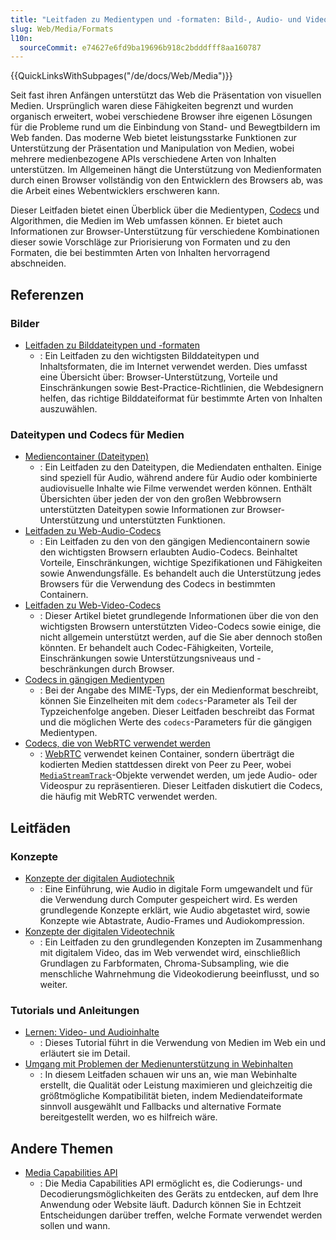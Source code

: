 ```yaml
---
title: "Leitfaden zu Medientypen und -formaten: Bild-, Audio- und Videoinhalte"
slug: Web/Media/Formats
l10n:
  sourceCommit: e74627e6fd9ba19696b918c2bdddfff8aa160787
---
```


{{QuickLinksWithSubpages("/de/docs/Web/Media")}}

Seit fast ihren Anfängen unterstützt das Web die Präsentation von visuellen Medien. Ursprünglich waren diese Fähigkeiten begrenzt und wurden organisch erweitert, wobei verschiedene Browser ihre eigenen Lösungen für die Probleme rund um die Einbindung von Stand- und Bewegtbildern im Web fanden. Das moderne Web bietet leistungsstarke Funktionen zur Unterstützung der Präsentation und Manipulation von Medien, wobei mehrere medienbezogene APIs verschiedene Arten von Inhalten unterstützen. Im Allgemeinen hängt die Unterstützung von Medienformaten durch einen Browser vollständig von den Entwicklern des Browsers ab, was die Arbeit eines Webentwicklers erschweren kann.

Dieser Leitfaden bietet einen Überblick über die Medientypen, [Codecs](/de/docs/Glossary/codec) und Algorithmen, die Medien im Web umfassen können. Er bietet auch Informationen zur Browser-Unterstützung für verschiedene Kombinationen dieser sowie Vorschläge zur Priorisierung von Formaten und zu den Formaten, die bei bestimmten Arten von Inhalten hervorragend abschneiden.

## Referenzen

### Bilder

- [Leitfaden zu Bilddateitypen und -formaten](/de/docs/Web/Media/Formats/Image_types)
  - : Ein Leitfaden zu den wichtigsten Bilddateitypen und Inhaltsformaten, die im Internet verwendet werden. Dies umfasst eine Übersicht über: Browser-Unterstützung, Vorteile und Einschränkungen sowie Best-Practice-Richtlinien, die Webdesignern helfen, das richtige Bilddateiformat für bestimmte Arten von Inhalten auszuwählen.

### Dateitypen und Codecs für Medien

- [Mediencontainer (Dateitypen)](/de/docs/Web/Media/Formats/Containers)
  - : Ein Leitfaden zu den Dateitypen, die Mediendaten enthalten. Einige sind speziell für Audio, während andere für Audio oder kombinierte audiovisuelle Inhalte wie Filme verwendet werden können. Enthält Übersichten über jeden der von den großen Webbrowsern unterstützten Dateitypen sowie Informationen zur Browser-Unterstützung und unterstützten Funktionen.
- [Leitfaden zu Web-Audio-Codecs](/de/docs/Web/Media/Formats/Audio_codecs)
  - : Ein Leitfaden zu den von den gängigen Mediencontainern sowie den wichtigsten Browsern erlaubten Audio-Codecs. Beinhaltet Vorteile, Einschränkungen, wichtige Spezifikationen und Fähigkeiten sowie Anwendungsfälle. Es behandelt auch die Unterstützung jedes Browsers für die Verwendung des Codecs in bestimmten Containern.
- [Leitfaden zu Web-Video-Codecs](/de/docs/Web/Media/Formats/Video_codecs)
  - : Dieser Artikel bietet grundlegende Informationen über die von den wichtigsten Browsern unterstützten Video-Codecs sowie einige, die nicht allgemein unterstützt werden, auf die Sie aber dennoch stoßen könnten. Er behandelt auch Codec-Fähigkeiten, Vorteile, Einschränkungen sowie Unterstützungsniveaus und -beschränkungen durch Browser.
- [Codecs in gängigen Medientypen](/de/docs/Web/Media/Formats/codecs_parameter)
  - : Bei der Angabe des MIME-Typs, der ein Medienformat beschreibt, können Sie Einzelheiten mit dem `codecs`-Parameter als Teil der Typzeichenfolge angeben. Dieser Leitfaden beschreibt das Format und die möglichen Werte des `codecs`-Parameters für die gängigen Medientypen.
- [Codecs, die von WebRTC verwendet werden](/de/docs/Web/Media/Formats/WebRTC_codecs)
  - : [WebRTC](/de/docs/Web/API/WebRTC_API) verwendet keinen Container, sondern überträgt die kodierten Medien stattdessen direkt von Peer zu Peer, wobei [`MediaStreamTrack`](/de/docs/Web/API/MediaStreamTrack)-Objekte verwendet werden, um jede Audio- oder Videospur zu repräsentieren. Dieser Leitfaden diskutiert die Codecs, die häufig mit WebRTC verwendet werden.

## Leitfäden

### Konzepte

- [Konzepte der digitalen Audiotechnik](/de/docs/Web/Media/Formats/Audio_concepts)
  - : Eine Einführung, wie Audio in digitale Form umgewandelt und für die Verwendung durch Computer gespeichert wird. Es werden grundlegende Konzepte erklärt, wie Audio abgetastet wird, sowie Konzepte wie Abtastrate, Audio-Frames und Audiokompression.
- [Konzepte der digitalen Videotechnik](/de/docs/Web/Media/Formats/Video_concepts)
  - : Ein Leitfaden zu den grundlegenden Konzepten im Zusammenhang mit digitalem Video, das im Web verwendet wird, einschließlich Grundlagen zu Farbformaten, Chroma-Subsampling, wie die menschliche Wahrnehmung die Videokodierung beeinflusst, und so weiter.

### Tutorials und Anleitungen

- [Lernen: Video- und Audioinhalte](/de/docs/Learn/HTML/Multimedia_and_embedding/Video_and_audio_content)
  - : Dieses Tutorial führt in die Verwendung von Medien im Web ein und erläutert sie im Detail.
- [Umgang mit Problemen der Medienunterstützung in Webinhalten](/de/docs/Web/Media/Formats/Support_issues)
  - : In diesem Leitfaden schauen wir uns an, wie man Webinhalte erstellt, die Qualität oder Leistung maximieren und gleichzeitig die größtmögliche Kompatibilität bieten, indem Mediendateiformate sinnvoll ausgewählt und Fallbacks und alternative Formate bereitgestellt werden, wo es hilfreich wäre.

## Andere Themen

- [Media Capabilities API](/de/docs/Web/API/Media_Capabilities_API)
  - : Die Media Capabilities API ermöglicht es, die Codierungs- und Decodierungsmöglichkeiten des Geräts zu entdecken, auf dem Ihre Anwendung oder Website läuft. Dadurch können Sie in Echtzeit Entscheidungen darüber treffen, welche Formate verwendet werden sollen und wann.
